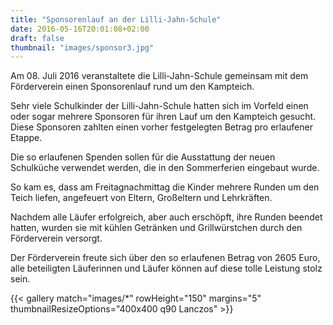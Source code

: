 ```yaml
---
title: "Sponsorenlauf an der Lilli-Jahn-Schule"
date: 2016-05-16T20:01:08+02:00
draft: false
thumbnail: "images/sponsor3.jpg"
---
```

Am 08. Juli 2016 veranstaltete die Lilli-Jahn-Schule gemeinsam mit dem Förderverein einen Sponsorenlauf rund um den Kampteich.

Sehr viele Schulkinder der Lilli-Jahn-Schule hatten sich im Vorfeld einen oder sogar mehrere Sponsoren für ihren Lauf um den Kampteich gesucht. Diese Sponsoren zahlten einen vorher festgelegten Betrag pro erlaufener Etappe.

Die so erlaufenen Spenden sollen für die Ausstattung der neuen Schulküche verwendet werden, die in den Sommerferien eingebaut wurde.

So kam es, dass am Freitagnachmittag die Kinder mehrere Runden um den Teich liefen, angefeuert von Eltern, Großeltern und Lehrkräften.

Nachdem alle Läufer erfolgreich, aber auch erschöpft, ihre Runden beendet hatten, wurden sie mit kühlen Getränken und Grillwürstchen durch den Förderverein versorgt.

Der Förderverein freute sich über den so erlaufenen Betrag von 2605 Euro, alle beteiligten Läuferinnen und Läufer können auf diese tolle Leistung stolz sein.

{{< gallery match="images/*" rowHeight="150" margins="5" thumbnailResizeOptions="400x400 q90 Lanczos" >}}